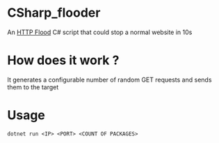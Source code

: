 # CSharp_flooder
An [HTTP Flood](https://en.m.wikipedia.org/wiki/HTTP_Flood) C# script that could stop a normal website in 10s

# How does it work ?
It generates a configurable number of random GET requests and sends them to the target

# Usage

```
dotnet run <IP> <PORT> <COUNT OF PACKAGES>
```